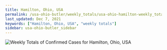 ```yaml
---
title: Hamilton, Ohio, USA
permalink: /usa-ohio-butler/weekly_totals/usa-ohio-hamilton-weekly_totals.html
last_updated: Dec 7, 2021
keywords: ["Hamilton, Ohio, USA", "weekly totals"]
sidebar: usa-ohio-butler_sidebar
---
```


![Weekly Totals of Confirmed Cases for Hamilton, Ohio, USA](/covid_tracker/images/graphs/usa-ohio-hamilton-weekly_totals_graph.png)
